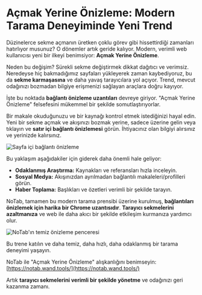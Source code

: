 
# Açmak Yerine Önizleme: Modern Tarama Deneyiminde Yeni Trend

Düzinelerce sekme açmanın üretken çoklu görev gibi hissettirdiği zamanları hatırlıyor musunuz? O dönemler artık geride kalıyor. Modern, verimli web kullanıcısı yeni bir ilkeyi benimsiyor: **Açmak Yerine Önizleme**.

Neden bu değişim? Sürekli sekme değiştirmek dikkat dağıtıcı ve verimsiz. Neredeyse hiç bakmadığımız sayfaları yükleyerek zaman kaybediyoruz, bu da **sekme karmaşasına** ve daha yavaş tarayıcılara yol açıyor. Trend, mevcut odağınızı bozmadan bilgiye erişmenizi sağlayan araçlara doğru kayıyor.

İşte bu noktada **bağlantı önizleme uzantıları** devreye giriyor. "Açmak Yerine Önizleme" felsefesini mükemmel bir şekilde somutlaştırıyorlar.

Bir makale okuduğunuzu ve bir kaynağı kontrol etmek istediğinizi hayal edin. Yeni bir sekme açmak ve akışınızı bozmak yerine, sadece üzerine gelin veya tıklayın ve **satır içi bağlantı önizlemesi** görün. İhtiyacınız olan bilgiyi alırsınız ve yerinizde kalırsınız.

![Sayfa içi bağlantı önizleme](images/notab1.png)

Bu yaklaşım aşağıdakiler için giderek daha önemli hale geliyor:

*   **Odaklanmış Araştırma:** Kaynakları ve referansları hızla inceleyin.
*   **Sosyal Medya:** Akışınızdan ayrılmadan bağlantılı makaleleri/profilleri görün.
*   **Haber Toplama:** Başlıkları ve özetleri verimli bir şekilde tarayın.

NoTab, tamamen bu modern tarama prensibi üzerine kurulmuş, **bağlantıları önizlemek için harika bir Chrome uzantısıdır**. **Tarayıcı sekmelerini azaltmanıza** ve web ile daha akıcı bir şekilde etkileşim kurmanıza yardımcı olur.

![NoTab'ın temiz önizleme penceresi](images/notab2.png)

Bu trene katılın ve daha temiz, daha hızlı, daha odaklanmış bir tarama deneyimi yaşayın.

NoTab ile "Açmak Yerine Önizleme" alışkanlığını benimseyin: [https://notab.wand.tools/](https://notab.wand.tools/)

Artık **tarayıcı sekmelerini verimli bir şekilde yönetme** ve odağınızı geri kazanma zamanı.
